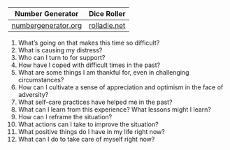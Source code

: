 | Number Generator                                                         | Dice Roller                           |
| ------------------------------------------------------------------------ | ------------------------------------- |
| [numbergenerator.org](https://numbergenerator.org/randomnumbergenerator) | [rolladie.net](https://rolladie.net/) |

1. What’s going on that makes this time so difficult?
2. What is causing my distress?
3. Who can I turn to for support?
4. How have I coped with difficult times in the past?
5. What are some things I am thankful for, even in challenging circumstances?
6. How can I cultivate a sense of appreciation and optimism in the face of adversity?
7. What self-care practices have helped me in the past?
8. What can I learn from this experience? What lessons might I learn?
9. How can I reframe the situation?
10. What actions can I take to improve the situation?
11. What positive things do I have in my life right now?
12. What can I do to take care of myself right now?